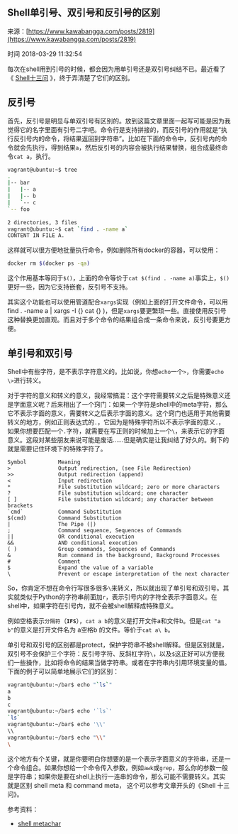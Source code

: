 ## Shell单引号、双引号和反引号的区别

来源：[https://www.kawabangga.com/posts/2819](https://www.kawabangga.com/posts/2819)

时间 2018-03-29 11:32:54


每次在shell用到引号的时候，都会因为用单引号还是双引号纠结不已。最近看了《    [Shell十三问][0]
》，终于弄清楚了它们的区别。


## 反引号

首先，反引号是明显与单双引号有区别的。放到这篇文章里面一起写可能是因为我觉得它的名字里面有引号二字吧。命令行是支持拼接的，而反引号的作用就是“执行反引号内的命令，将结果返回到字符串”。比如在下面的命令中，反引号内的命令就会先执行，得到结果`a`，然后反引号的内容会被执行结果替换，组合成最终命令`cat a`，执行。

```sh
vagrant@ubuntu:~$ tree
.
|-- bar
|   |-- a
|   |-- b
|   `-- c
`-- foo
 
2 directories, 3 files
vagrant@ubuntu:~$ cat `find . -name a`
CONTENT IN FILE A.

```

这样就可以很方便地批量执行命令，例如删除所有docker的容器，可以使用：

```sh
docker rm $(docker ps -qa)

```

这个作用基本等同于`$()`，上面的命令等价于`cat $(find . -name a)`事实上，`$()`更好一些，因为它支持嵌套，反引号不支持。

其实这个功能也可以使用管道配合`xargs`实现（例如上面的打开文件命令，可以用 find . -name a | xargs -I {} cat {} )，但是`xargs`要更繁琐一些。直接使用反引号这种替换更加直观。而且对于多个命令的结果组合成一条命令来说，反引号要更方便。


## 单引号和双引号

Shell中有些字符，是不表示字符意义的。比如说，你想`echo`一个`>`，你需要`echo \>`进行转义。

对于字符的意义和转义的意义，我经常搞混：这个字符需要转义之后是特殊意义还是字面意义呢？后来相出了一个窍门：如果一个字符是shell中的meta字符，那么它不表示字面的意义，需要转义之后表示字面的意义。这个窍门也适用于其他需要转义的地方，例如正则表达式的`.`，它因为是特殊字符所以不表示字面的意义`.`，如果你想要匹配一个`.`字符，就需要在写正则的时候加上一个`\`，来表示它的字面意义。这段对某些朋友来说可能是废话……但是确实是让我纠结了好久的。剩下的就是需要记住环境下的特殊字符了。

```
Symbol          Meaning
>               Output redirection, (see File Redirection)
>>              Output redirection (append)
<               Input redirection
*               File substitution wildcard; zero or more characters
?               File substitution wildcard; one character
[ ]             File substitution wildcard; any character between brackets
`cmd`           Command Substitution
$(cmd)          Command Substitution
|               The Pipe (|)
;               Command sequence, Sequences of Commands
||              OR conditional execution
&&              AND conditional execution
( )             Group commands, Sequences of Commands
&               Run command in the background, Background Processes
#               Comment
$               Expand the value of a variable
\               Prevent or escape interpretation of the next character

```

So，你肯定不想在命令行写很多很多`\`来转义，所以就出现了单引号和双引号。其实就类似于Python的字符串前面加`r`，表示引号内的字符全表示字面意义。在shell中，如果字符在引号内，就不会被shell解释成特殊意义。

例如空格表示`分隔符`（**`IFS`**），`cat a b`的意义是打开文件a和文件b。但是`cat "a b"`的意义是打开文件名为 a空格b 的文件。等价于`cat a\ b`。

单引号和双引号的区别都是protect，保护字符串不被shell解释。但是区别就是，双引号不会保护三个字符：反引号字符、反斜杠字符`\`，以及`$`这正好可以方便我们一些操作，比如将命令的结果当做字符串。或者在字符串内引用环境变量的值。下面的例子可以简单地展示它们的区别：

```sh
vagrant@ubuntu:~/bar$ echo "`ls`"
a
b
c
vagrant@ubuntu:~/bar$ echo '`ls`'
`ls`
vagrant@ubuntu:~/bar$ echo '\\'
\\
vagrant@ubuntu:~/bar$ echo "\\"
\

```

这个地方有个关键，就是你要明白你想要的是一个表示字面意义的字符串，还是一个命令组合。如果你想给一个命令传入参数，例如`awk`或`grep`，那么你的参数一般是字符串；如果你是要在shell上执行一连串的命令，那么可能不需要转义。其实就是区别 shell meta 和 command meta， 这个可以参考文章开头的《Shell 十三问》。

参考资料：

* [shell metachar][1]


[0]: http://bbs.chinaunix.net/thread-218853-1-1.html
[1]: http://faculty.salina.k-state.edu/tim/unix_sg/shell/metachar.html